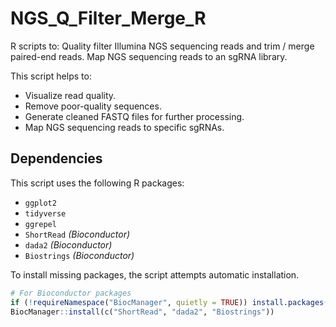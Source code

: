 # NGS_Q_Filter_Merge_R
R scripts to:
Quality filter Illumina NGS sequencing reads and trim / merge paired-end reads.
Map NGS sequencing reads to an sgRNA library.


This script helps to:

- Visualize read quality.
- Remove poor-quality sequences.
- Generate cleaned FASTQ files for further processing.
- Map NGS sequencing reads to specific sgRNAs.

## Dependencies

This script uses the following R packages:

- `ggplot2`
- `tidyverse`
- `ggrepel`
- `ShortRead` *(Bioconductor)*
- `dada2` *(Bioconductor)*
- `Biostrings` *(Bioconductor)*

To install missing packages, the script attempts automatic installation.

```r
# For Bioconductor packages
if (!requireNamespace("BiocManager", quietly = TRUE)) install.packages("BiocManager")
BiocManager::install(c("ShortRead", "dada2", "Biostrings"))
